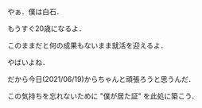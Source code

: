 やぁ．僕は白石．

もうすぐ20歳になるよ．

このままだと何の成果もないまま就活を迎えるよ．

やばいよね．

だから今日(2021/06/19)からちゃんと頑張ろうと思うんだ．

この気持ちを忘れないために "僕が居た証" を此処に築こう．





<!---
sh1ra1sh1/sh1ra1sh1 is a ✨ special ✨ repository because its `README.md` (this file) appears on your GitHub profile.
You can click the Preview link to take a look at your changes.
--->
